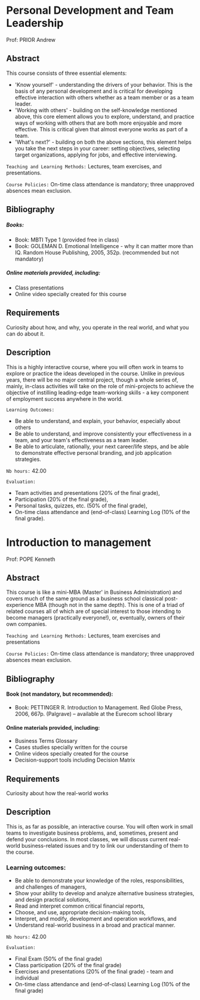 # Personal Development and Team Leadership

Prof: PRIOR Andrew

## Abstract

This course consists of three essential elements:

- 'Know yourself' - understanding the drivers of your behavior. This is the basis of any personal development and is critical for developing effective interaction with others whether as a team member or as a team leader.
- 'Working with others' - building on the self-knowledge mentioned above, this core element allows you to explore, understand, and practice ways of working with others that are both more enjoyable and more effective. This is critical given that almost everyone works as part of a team.
- 'What's next?' - building on both the above sections, this element helps you take the next steps in your career: setting objectives, selecting target organizations, applying for jobs, and effective interviewing.

`Teaching and Learning Methods:` Lectures, team exercises, and presentations.

`Course Policies:` On-time class attendance is mandatory; three unapproved absences mean exclusion.

## Bibliography

##### Books:

- Book: MBTI Type 1 (provided free in class)
- Book: GOLEMAN D. Emotional Intelligence - why it can matter more than IQ. Random House Publishing, 2005, 352p. (recommended but not mandatory)

##### Online materials provided, including:

- Class presentations
- Online video specially created for this course

## Requirements

Curiosity about how, and why, you operate in the real world, and what you can do about it.

## Description

This is a highly interactive course, where you will often work in teams to explore or practice the ideas developed in the course. Unlike in previous years, there will be no major central project, though a whole series of, mainly, in-class activities will take on the role of mini-projects to achieve the objective of instilling leading-edge team-working skills - a key component of employment success anywhere in the world.

`Learning Outcomes:`

- Be able to understand, and explain, your behavior, especially about others
- Be able to understand, and improve consistently your effectiveness in a team, and your team's effectiveness as a team leader.
- Be able to articulate, rationally, your next career/life steps, and be able to demonstrate effective personal branding, and job application strategies.

`Nb hours:` 42.00

`Evaluation:`

- Team activities and presentations (20% of the final grade),
- Participation (20% of the final grade),
- Personal tasks, quizzes, etc. (50% of the final grade),
- On-time class attendance and (end-of-class) Learning Log (10% of the final grade). 




# Introduction to management

Prof: POPE Kenneth

## Abstract

This course is like a mini-MBA (Master' in Business Administration) and covers much of the same ground as a business school classical post-experience MBA (though not in the same depth). This is one of a triad of related courses all of which are of special interest to those intending to become managers (practically everyone!), or, eventually, owners of their own companies.

`Teaching and Learning Methods:` Lectures, team exercises and presentations

`Course Policies:` On-time class attendance is mandatory; three unapproved absences mean exclusion.

## Bibliography

#### Book (not mandatory, but recommended):

- Book: PETTINGER R. Introduction to Management. Red Globe Press, 2006, 667p. (Palgrave) – available at the Eurecom school library

#### Online materials provided, including:

- Business Terms Glossary
- Cases studies specially written for the course
- Online videos specially created for the course
- Decision-support tools including Decision Matrix

## Requirements

Curiosity about how the real-world works

## Description

This is, as far as possible, an interactive course. You will often work in small teams to investigate business problems, and, sometimes, present and defend your conclusions. In most classes, we will discuss current real-world business-related issues and try to link our understanding of them to the course.

### Learning outcomes:

- Be able to demonstrate your knowledge of the roles, responsibilities, and challenges of managers,
- Show your ability to develop and analyze alternative business strategies, and design practical solutions,
- Read and interpret common critical financial reports,
- Choose, and use, appropriate decision-making tools,
- Interpret, and modify, development and operation workflows, and
- Understand real-world business in a broad and practical manner. 

`Nb hours:` 42.00

`Evaluation:`

- Final Exam (50% of the final grade)
- Class participation (20% of the final grade)
- Exercises and presentations (20% of the final grade) - team and individual
- On-time class attendance and (end-of-class) Learning Log (10% of the final grade)
